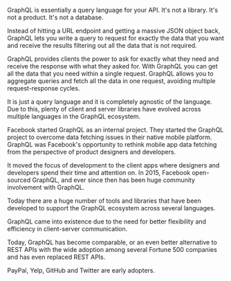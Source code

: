 GraphQL is essentially a query language for your API. It's not a library. It's not a product. It's not a database.

Instead of hitting a URL endpoint and getting a massive JSON object back, GraphQL lets you write a query to request for exactly the data that you want and receive the results filtering out all the data that is not required.

GraphQL provides clients the power to ask for exactly what they need and receive the response with what they asked for. With GraphQL you can get all the data that you need within a single request. GraphQL allows you to aggregate queries and fetch all the data in one request, avoiding multiple request-response cycles.

It is just a query language and it is completely agnostic of the language. Due to this, plenty of client and server libraries have evolved across multiple languages in the GraphQL ecosystem.

Facebook started GraphQL as an internal project. They started the GraphQL project to overcome data fetching issues in their native mobile platform. GraphQL was Facebook's opportunity to rethink mobile app data fetching from the perspective of product designers and developers.

It moved the focus of development to the client apps where designers and developers spend their time and attention on. In 2015, Facebook open-sourced GraphQL, and ever since then has been huge community involvement with GraphQL.

Today there are a huge number of tools and libraries that have been developed to support the GraphQL ecosystem across several languages.

GraphQL came into existence due to the need for better flexibility and efficiency in client-server communication.

Today, GraphQL has become comparable, or an even better alternative to REST APIs with the wide adoption among several Fortune 500 companies and has even replaced REST APIs.

PayPal, Yelp, GitHub and Twitter are early adopters.
